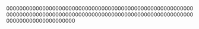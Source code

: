 
000000000000000000000000000000000000000000000000000000000000000000000000000000000000000000000000000000000000000000000000000000000000000























